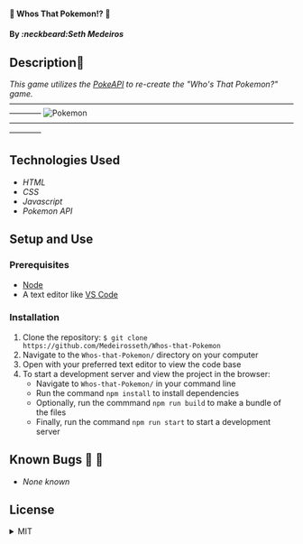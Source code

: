 #### :pizza: Whos That Pokemon!? :pizza: 

#### By _**:neckbeard:Seth Medeiros**_

## Description:memo:

_This game utilizes the [PokeAPI](https://pokeapi.co/) to re-create the "Who's That Pokemon?" game._
————————————————————————————————————————
![Pokemon](/whostThatPokemon.png)
————————————————————————————————————————

## Technologies Used

* _HTML_
* _CSS_
* _Javascript_
* _Pokemon API_

  
## Setup and Use

### Prerequisites
* [Node](https://nodejs.org/en/)
* A text editor like [VS Code](https://code.visualstudio.com/)

### Installation
1. Clone the repository: `$ git clone https://github.com/Medeirosseth/Whos-that-Pokemon`
2. Navigate to the `Whos-that-Pokemon/` directory on your computer
3. Open with your preferred text editor to view the code base
4. To start a development server and view the project in the browser:
    * Navigate to `Whos-that-Pokemon/` in your command line
    * Run the command `npm install` to install dependencies
    * Optionally, run the commmand `npm run build` to make a bundle of the files
    * Finally, run the command `npm run start` to start a development server



## Known Bugs :no_entry_sign: :bug:

* _None known_

## License

<details>
  <summary>MIT</summary>
Copyright <2021> <Seth Medeiros>

Permission is hereby granted, free of charge, to any person obtaining a copy of this software and associated documentation files (the "Software"), to deal in the Software without restriction, including without limitation the rights to use, copy, modify, merge, publish, distribute, sublicense, and/or sell copies of the Software, and to permit persons to whom the Software is furnished to do so, subject to the following conditions:

The above copyright notice and this permission notice shall be included in all copies or substantial portions of the Software.

THE SOFTWARE IS PROVIDED "AS IS", WITHOUT WARRANTY OF ANY KIND, EXPRESS OR IMPLIED, INCLUDING BUT NOT LIMITED TO THE WARRANTIES OF MERCHANTABILITY, FITNESS FOR A PARTICULAR PURPOSE AND NONINFRINGEMENT. IN NO EVENT SHALL THE AUTHORS OR COPYRIGHT HOLDERS BE LIABLE FOR ANY CLAIM, DAMAGES OR OTHER LIABILITY, WHETHER IN AN ACTION OF CONTRACT, TORT OR OTHERWISE, ARISING FROM, OUT OF OR IN CONNECTION WITH THE SOFTWARE OR THE USE OR OTHER DEALINGS IN THE SOFTWARE.
</details>


